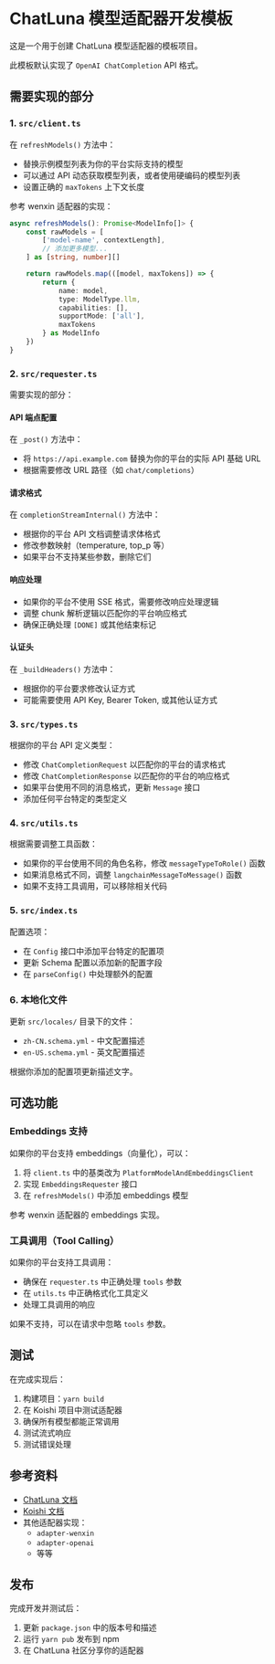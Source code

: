 # ChatLuna 模型适配器开发模板

这是一个用于创建 ChatLuna 模型适配器的模板项目。

此模板默认实现了 `OpenAI ChatCompletion` API 格式。

## 需要实现的部分

### 1. `src/client.ts`

在 `refreshModels()` 方法中：

- 替换示例模型列表为你的平台实际支持的模型
- 可以通过 API 动态获取模型列表，或者使用硬编码的模型列表
- 设置正确的 `maxTokens` 上下文长度

参考 wenxin 适配器的实现：

```typescript
async refreshModels(): Promise<ModelInfo[]> {
    const rawModels = [
        ['model-name', contextLength],
        // 添加更多模型...
    ] as [string, number][]

    return rawModels.map(([model, maxTokens]) => {
        return {
            name: model,
            type: ModelType.llm,
            capabilities: [],
            supportMode: ['all'],
            maxTokens
        } as ModelInfo
    })
}
```

### 2. `src/requester.ts`

需要实现的部分：

#### API 端点配置

在 `_post()` 方法中：

- 将 `https://api.example.com` 替换为你的平台的实际 API 基础 URL
- 根据需要修改 URL 路径（如 `chat/completions`）

#### 请求格式

在 `completionStreamInternal()` 方法中：

- 根据你的平台 API 文档调整请求体格式
- 修改参数映射（temperature, top_p 等）
- 如果平台不支持某些参数，删除它们

#### 响应处理

- 如果你的平台不使用 SSE 格式，需要修改响应处理逻辑
- 调整 chunk 解析逻辑以匹配你的平台响应格式
- 确保正确处理 `[DONE]` 或其他结束标记

#### 认证头

在 `_buildHeaders()` 方法中：

- 根据你的平台要求修改认证方式
- 可能需要使用 API Key, Bearer Token, 或其他认证方式

### 3. `src/types.ts`

根据你的平台 API 定义类型：

- 修改 `ChatCompletionRequest` 以匹配你的平台的请求格式
- 修改 `ChatCompletionResponse` 以匹配你的平台的响应格式
- 如果平台使用不同的消息格式，更新 `Message` 接口
- 添加任何平台特定的类型定义

### 4. `src/utils.ts`

根据需要调整工具函数：

- 如果你的平台使用不同的角色名称，修改 `messageTypeToRole()` 函数
- 如果消息格式不同，调整 `langchainMessageToMessage()` 函数
- 如果不支持工具调用，可以移除相关代码

### 5. `src/index.ts`

配置选项：

- 在 `Config` 接口中添加平台特定的配置项
- 更新 Schema 配置以添加新的配置字段
- 在 `parseConfig()` 中处理额外的配置

### 6. 本地化文件

更新 `src/locales/` 目录下的文件：

- `zh-CN.schema.yml` - 中文配置描述
- `en-US.schema.yml` - 英文配置描述

根据你添加的配置项更新描述文字。

## 可选功能

### Embeddings 支持

如果你的平台支持 embeddings（向量化），可以：

1. 将 `client.ts` 中的基类改为 `PlatformModelAndEmbeddingsClient`
2. 实现 `EmbeddingsRequester` 接口
3. 在 `refreshModels()` 中添加 embeddings 模型

参考 wenxin 适配器的 embeddings 实现。

### 工具调用（Tool Calling）

如果你的平台支持工具调用：

- 确保在 `requester.ts` 中正确处理 `tools` 参数
- 在 `utils.ts` 中正确格式化工具定义
- 处理工具调用的响应

如果不支持，可以在请求中忽略 `tools` 参数。

## 测试

在完成实现后：

1. 构建项目：`yarn build`
2. 在 Koishi 项目中测试适配器
3. 确保所有模型都能正常调用
4. 测试流式响应
5. 测试错误处理

## 参考资料

- [ChatLuna 文档](https://github.com/ChatLunaLab/chatluna)
- [Koishi 文档](https://koishi.chat/)
- 其他适配器实现：
    - `adapter-wenxin`
    - `adapter-openai`
    - 等等

## 发布

完成开发并测试后：

1. 更新 `package.json` 中的版本号和描述
2. 运行 `yarn pub` 发布到 npm
3. 在 ChatLuna 社区分享你的适配器
